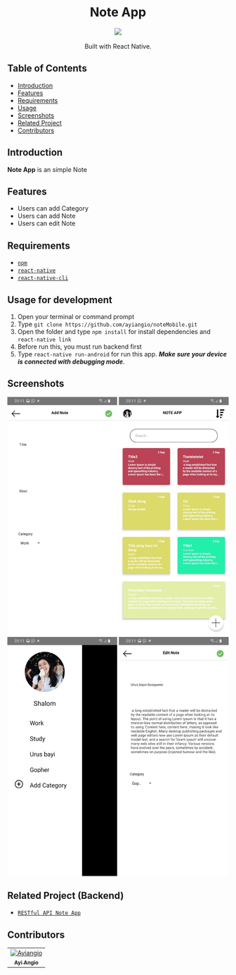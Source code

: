 <h1 align="center">Note App</h1>
<p align="center">
  <img width="250" src="https://www.fullstacklabs.co/img/technologyLogos/tech_reactnative.png"/>
</p>
<p align="center">
  Built with React Native.
</p>

## Table of Contents

- [Introduction](#introduction)
- [Features](#features)
- [Requirements](#requirements)
- [Usage](#usage-for-development)
- [Screenshots](#screenshots)
- [Related Project](#related-project-backend)
- [Contributors](#contributors)

## Introduction
<b>Note App</b> is an simple Note 

## Features
* Users can add Category
* Users can add Note
* Users can edit Note


## Requirements
* [`npm`](https://www.npmjs.com/get-npm)
* [`react-native`](https://facebook.github.io/react-native/docs/getting-started)
* [`react-native-cli`](https://facebook.github.io/react-native/docs/getting-started)

## Usage for development
1. Open your terminal or command prompt
2. Type `git clone https://github.com/ayiangio/noteMobile.git`
3. Open the folder and type `npm install` for install dependencies and `react-native link`
4. Before run this, you must run backend first
5. Type `react-native run-android` for run this app. ***Make sure your device is connected with debugging mode***.

## Screenshots
<div align="center">
    <img width="250" src="./src/img/1.jpeg">    
    <img width="250" src="./src/img/2.jpeg">
    <img width="250" src="./src/img/3.jpeg">
    <img width="250" src="./src/img/4.jpeg">
</div>

## Related Project (Backend)
* [`RESTful API Note App`](https://github.com/ayiangio/BackEndNoteMobile)

## Contributors
<center>
  <table>
    <tr>
      <td align="center">
        <a href="https://github.com/ayiangio">
          <img width="100" src="https://avatars3.githubusercontent.com/u/15377357?s=460&v=4" alt="Ayiangio"><br/>
          <sub><b>Ayi Angio</b></sub>
        </a>
      </td>
    </tr>
  </table>
</center>
